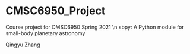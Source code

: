 # CMSC6950_Project
Course project for CMSC6950 Spring 2021 \n
sbpy: A Python module for small-body planetary astronomy

Qingyu Zhang
